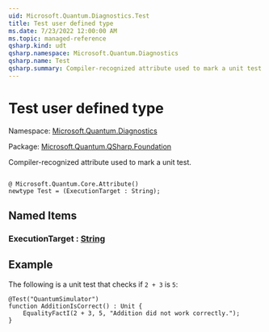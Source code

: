 ```yaml
---
uid: Microsoft.Quantum.Diagnostics.Test
title: Test user defined type
ms.date: 7/23/2022 12:00:00 AM
ms.topic: managed-reference
qsharp.kind: udt
qsharp.namespace: Microsoft.Quantum.Diagnostics
qsharp.name: Test
qsharp.summary: Compiler-recognized attribute used to mark a unit test.
---
```


# Test user defined type

Namespace: [Microsoft.Quantum.Diagnostics](xref:Microsoft.Quantum.Diagnostics)

Package: [Microsoft.Quantum.QSharp.Foundation](https://nuget.org/packages/Microsoft.Quantum.QSharp.Foundation)


Compiler-recognized attribute used to mark a unit test.

```qsharp

@ Microsoft.Quantum.Core.Attribute()
newtype Test = (ExecutionTarget : String);
```



## Named Items

### ExecutionTarget : [String](xref:microsoft.quantum.qsharp.valueliterals#string-literals)



## Example

The following is a unit test that checks if `2 + 3` is `5`:```qsharp@Test("QuantumSimulator")function AdditionIsCorrect() : Unit {    EqualityFactI(2 + 3, 5, "Addition did not work correctly.");}```